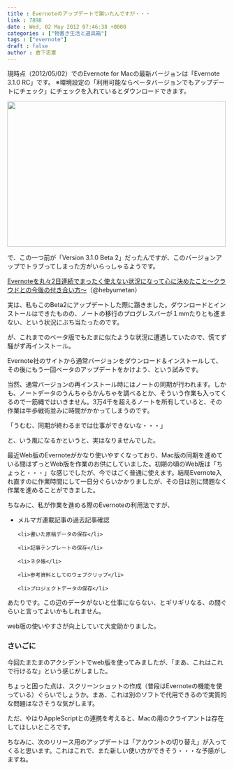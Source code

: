 ```yaml
---
title : Evernoteのアップデートで躓いたんですが・・・
link : 7898
date : Wed, 02 May 2012 07:46:38 +0000
categories : ["物書き生活と道具箱"]
tags : ["evernote"]
draft : false
author : 倉下忠憲
---
```


現時点（2012/05/02）でのEvernote for Macの最新バージョンは「Evernote 3.1.0 RC」です。
※環境設定の「利用可能ならベータバージョンでもアップデートにチェック」にチェックを入れているとダウンロードできます。

<a href="https://rashita.net/blog/wp-content/uploads/2012/05/window-grab.png"><img src="https://rashita.net/blog/wp-content/uploads/2012/05/window-grab.png" alt="" title="window-grab" width="500" height="333" class="alignnone size-full wp-image-7900" /></a>

で、この一つ前が「Version 3.1.0 Beta 2」だったんですが、このバージョンアップでトラブってしまった方がいらっしゃるようです。

<a href="http://d.hatena.ne.jp/hebyumetan/20120430/1335729883">Evernoteを丸々2日連続でまったく使えない状況になって心に決めたこと～クラウドとの今後の付き合い方～</a>（@hebyumetan）

実は、私もこのBeta2にアップデートした際に躓きました。ダウンロードとインストールはできたものの、ノートの移行のプログレスバーが１mmたりとも進まない、という状況にぶち当たったのです。

が、これまでのベータ版でもたまに似たような状況に遭遇していたので、慌てず騒がず再インストール。

Evernote社のサイトから通常バージョンをダウンロード＆インストールして、その後にもう一回ベータのアップデートをかけよう、という試みです。

当然、通常バージョンの再インストール時にはノートの同期が行われます。しかも、ノートデータのうんちゃらかんちゃを調べるとか、そういう作業も入ってくるので一筋縄ではいきません。3万4千を超えるノートを所有していると、その作業は牛歩戦術並みに時間がかかってしまうのです。

「うむむ、同期が終わるまでは仕事ができないな・・・」

と、いう風になるかというと、実はなりませんでした。

最近Web版のEvernoteがかなり使いやすくなっており、Mac版の同期を進めている間はずっとWeb版を作業のお供にしていました。初期の頃のWeb版は「ちょっと・・・」な感じでしたが、今ではごく普通に使えます。結局Evernote入れ直すのに作業時間にして一日分ぐらいかかりましたが、その日は別に問題なく作業を進めることができました。

ちなみに、私が作業を進める際のEvernoteの利用法ですが、

<ul>
	<li>メルマガ連載記事の過去記事確認</li>

	<li>書いた原稿データの保存</li>

	<li>記事テンプレートの保存</li>

	<li>ネタ帳</li>

	<li>参考資料としてのウェブクリップ</li>

	<li>プロジェクトデータの保存</li>
</ul>

あたりです。この辺のデータがないと仕事にならない、とギリギリなる、の間ぐらいと言ってよいかもしれません。

web版の使いやすさが向上していて大変助かりました。

<h3>さいごに</h3>
今回たまたまのアクシデントでweb版を使ってみましたが、「まあ、これはこれで行けるな」という感じがしました。

ちょっと困った点は、スクリーンショットの作成（普段はEvernoteの機能を使っている）ぐらいでしょうか。まあ、これは別のソフトで代用できるので実質的な問題はなさそうな気がします。

ただ、やはりAppleScriptとの連携を考えると、Macの用のクライアントは存在してほしいところです。

ちなみに、次のリリース用のアップデートは「アカウントの切り替え」が入ってくると思います。これはこれで、また新しい使い方ができそう・・・な予感がしますね。